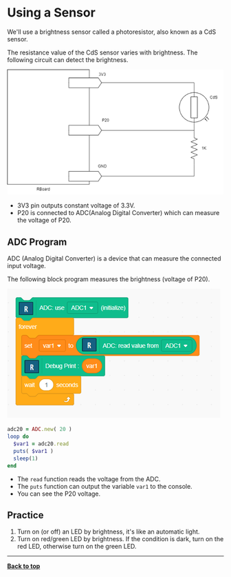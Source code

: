 # Using a Sensor

We'll use a brightness sensor called a photoresistor, also known as a CdS sensor.

The resistance value of the CdS sensor varies with brightness. The following circuit can detect the brightness.

![cds circuit](/images/curcuit_adc.drawio.png)

- 3V3 pin outputs constant voltage of 3.3V.
- P20 is connected to ADC(Analog Digital Converter) which can measure the voltage of P20.

## ADC Program

ADC (Analog Digital Converter) is a device that can measure the connected input voltage.

The following block program measures the brightness (voltage of P20).

![cds block program](/images/adc_program.png)

```Ruby
adc20 = ADC.new( 20 )
loop do
  $var1 = adc20.read
  puts( $var1 )
  sleep(1)
end
```

- The `read` function reads the voltage from the ADC.
- The `puts` function can output the variable `var1` to the console.
- You can see the P20 voltage.

## Practice

1. Turn on (or off) an LED by brightness, it's like an automatic light.
2. Turn on red/green LED by brightness. If the condition is dark, turn on the red LED, otherwise turn on the green LED. 

<hr/>

[**Back to top**](./README.md)
